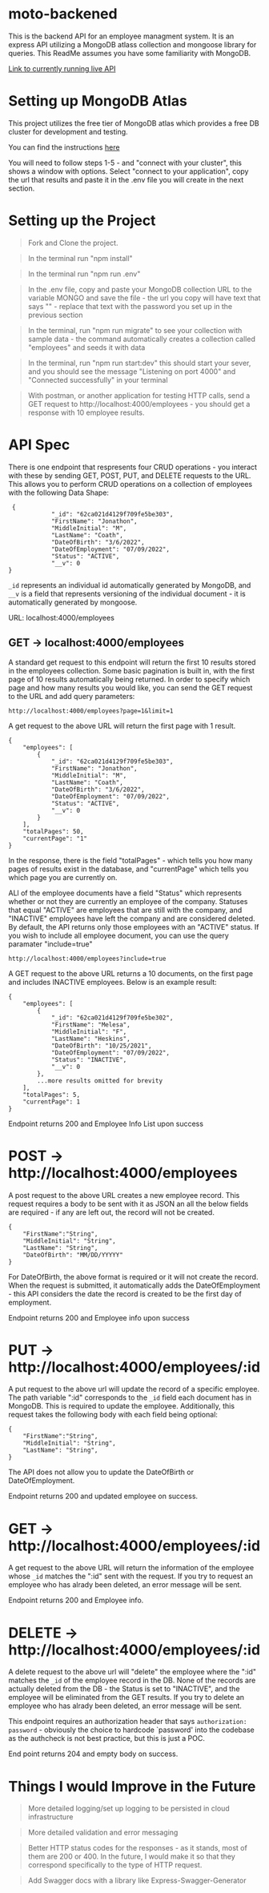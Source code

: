 # moto-backened

This is the backend API for an employee managment system. It is an express API utilizing a MongoDB atlass collection and mongoose library for queries. This ReadMe assumes you have some familiarity with MongoDB.

[Link to currently running live API](https://moto-backend.herokuapp.com/employees)

# Setting up MongoDB Atlas

This project utilizes the free tier of MongoDB atlas which provides a free DB cluster for development and testing.

You can find the instructions [here](https://www.mongodb.com/docs/atlas/getting-started/)

You will need to follow steps 1-5 - and "connect with your cluster", this shows a window with options. Select "connect to your application", copy the url that results and paste it in the .env file you will create in the next section.

# Setting up the Project

> Fork and Clone the project.

> In the terminal run "npm install"

> In the terminal run "npm run .env"

> In the .env file, copy and paste your MongoDB collection URL to the variable MONGO and save the file - the url you copy will have text that says "<password>" - replace that text with the password you set up in the previous section

> In the terminal, run "npm run migrate" to see your collection with sample data - the command automatically creates a collection called "employees" and seeds it with data

> In the terminal, run "npm run start:dev" this should start your sever, and you should see the message "Listening on port 4000" and "Connected successfully" in your terminal

> With postman, or another application for testing HTTP calls, send a GET request to http://localhost:4000/employees - you should get a response with 10 employee results.

# API Spec

There is one endpoint that respresents four CRUD operations - you interact with these by sending GET, POST, PUT, and DELETE requests to the URL. This allows you to perform CRUD operations on a collection of employees with the following Data Shape:

```
 {
            "_id": "62ca021d4129f709fe5be303",
            "FirstName": "Jonathon",
            "MiddleInitial": "M",
            "LastName": "Coath",
            "DateOfBirth": "3/6/2022",
            "DateOfEmployment": "07/09/2022",
            "Status": "ACTIVE",
            "__v": 0
}
```

`_id` represents an individual id automatically generated by MongoDB, and `__v` is a field that represents versioning of the individual document - it is automatically generated by mongoose.

URL: localhost:4000/employees

## GET -> localhost:4000/employees

A standard get request to this endpoint will return the first 10 results stored in the employees collection. Some basic pagination is built in, with the first page of 10 results automatically being returned. In order to specify which page and how many results you would like, you can send the GET request to the URL and add query parameters:

```
http://localhost:4000/employees?page=1&limit=1
```

A get request to the above URL will return the first page with 1 result.

```
{
    "employees": [
        {
            "_id": "62ca021d4129f709fe5be303",
            "FirstName": "Jonathon",
            "MiddleInitial": "M",
            "LastName": "Coath",
            "DateOfBirth": "3/6/2022",
            "DateOfEmployment": "07/09/2022",
            "Status": "ACTIVE",
            "__v": 0
        }
    ],
    "totalPages": 50,
    "currentPage": "1"
}
```

In the response, there is the field "totalPages" - which tells you how many pages of results exist in the database, and "currentPage" which tells you which page you are currently on.

ALl of the employee documents have a field "Status" which represents whether or not they are currently an employee of the company. Statuses that equal "ACTIVE" are employees that are still with the company, and "INACTIVE" employees have left the company and are considered deleted. By default, the API returns only those employees with an "ACTIVE" status. If you wish to include all employee document, you can use the query paramater "include=true"

```
http://localhost:4000/employees?include=true
```

A GET request to the above URL returns a 10 documents, on the first page and includes INACTIVE employees. Below is an example result:

```
{
    "employees": [
        {
            "_id": "62ca021d4129f709fe5be302",
            "FirstName": "Melesa",
            "MiddleInitial": "F",
            "LastName": "Heskins",
            "DateOfBirth": "10/25/2021",
            "DateOfEmployment": "07/09/2022",
            "Status": "INACTIVE",
            "__v": 0
        },
        ...more results omitted for brevity
    ],
    "totalPages": 5,
    "currentPage": 1
}
```

Endpoint returns 200 and Employee Info List upon success

# POST -> http://localhost:4000/employees

A post request to the above URL creates a new employee record. This request requires a body to be sent with it as JSON an all the below fields are required - if any are left out, the record will not be created.

```
{
    "FirstName":"String",
    "MiddleInitial": "String",
    "LastName": "String",
    "DateOfBirth": "MM/DD/YYYYY"
}
```

For DateOfBirth, the above format is required or it will not create the record. When the request is submitted, it automatically adds the DateOfEmployment - this API considers the date the record is created to be the first day of employment.

Endpoint returns 200 and Employee info upon success

# PUT -> http://localhost:4000/employees/:id

A put request to the above url will update the record of a specific employee. The path variable ":id" corresponds to the `_id` field each document has in MongoDB. This is required to update the employee. Additionally, this request takes the following body with each field being optional:

```
{
    "FirstName":"String",
    "MiddleInitial": "String",
    "LastName": "String",
}
```

The API does not allow you to update the DateOfBirth or DateOfEmployment.

Endpoint returns 200 and updated employee on success.

# GET -> http://localhost:4000/employees/:id

A get request to the above URL will return the information of the employee whose `_id` matches the ":id" sent with the request. If you try to request an employee who has alrady been deleted, an error message will be sent.

Endpoint returns 200 and Employee info.

# DELETE -> http://localhost:4000/employees/:id

A delete request to the above url will "delete" the employee where the ":id" matches the `_id` of the employee record in the DB. None of the records are actually deleted from the DB - the Status is set to "INACTIVE", and the employee will be eliminated from the GET results. If you try to delete an employee who has alrady been deleted, an error message will be sent.

This endpoint requires an authorization header that says `authorization: password` - obviously the choice to hardcode `password' into the codebase as the authcheck is not best practice, but this is just a POC.

End point returns 204 and empty body on success.

# Things I would Improve in the Future

> More detailed logging/set up logging to be persisted in cloud infrastructure

> More detailed validation and error messaging

> Better HTTP status codes for the responses - as it stands, most of them are 200 or 400. In the future, I would make it so that they correspond specifically to the type of HTTP request.

> Add Swagger docs with a library like Express-Swagger-Generator
